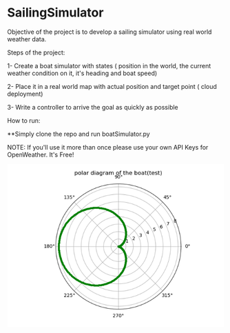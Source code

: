 # SailingSimulator

Objective of the project is to develop a sailing simulator using real world weather data. 

Steps of the project:

1- Create a boat simulator with states ( position in the world, the current weather condition on it, it's heading and boat speed)

2- Place it in a real world map with actual position and target point ( cloud deployment) 

3- Write a controller to arrive the goal as quickly as possible


How to run:

**Simply clone the repo and run boatSimulator.py

NOTE: If you'll use it more than once please use your own API Keys for OpenWeather. It's Free!

![GitHub Logo](/Figure_1.png)






